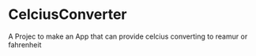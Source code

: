 # CelciusConverter

A Projec to make an App that can provide celcius converting to reamur or fahrenheit
